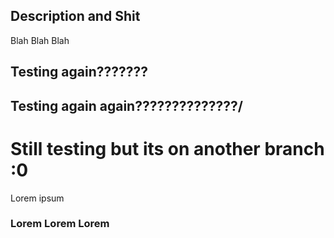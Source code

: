 ## Description and Shit
Blah Blah Blah

## Testing again???????
## Testing again again??????????????/

# Still testing but its on another branch :0
Lorem ipsum

### Lorem Lorem Lorem